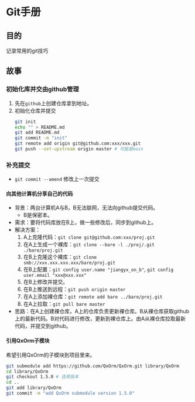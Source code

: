 # Git手册
## 目的
记录常用的git技巧

## 故事
### 初始化库并交由github管理
1.  先在`github`上创建仓库拿到地址。
1.  初始化仓库并提交
    ```bash
    git init
    echo "" > README.md
    git add README.md
    git commit -m "init"
    git remote add origin git@github.com:xxx/xxx.git
    git push --set-upstream origin master # 可能是main
    ```
### 补充提交
*   `git commit --amend` 修改上一次提交
#### 向其他计算机分享自己的代码
*   背景：两台计算机A与B，B无法联网，无法向github提交代码。
    *   B是保密本。
*   需求：要将代码库放在B上，做一些修改后，同步到github上。
*   解决方案：
    1.  A上克隆代码：`git clone git@github.com:xxx/proj.git`
    1.  在A上生成一个裸库：`git clone --bare -l ./proj/.git ./bare/proj.git`
    1.  在B上克隆这个裸库：`git clone smb://xxx.xxx.xxx.xxx/bare/proj.git`
    1.  在B上配置：`git config user.name "jiangyx_on_b"`, `git config user.email "xxx@xxx.xxx"`
    1.  在B上修改并提交。
    1.  在B上推送到远程：`git push origin master`
    1.  在A上添加裸仓库：`git remote add bare ../bare/proj.git`
    1.  在A上拉取：`git pull bare master`
*   思路：在A上创建裸仓库，A上的仓库负责更新裸仓库。B从裸仓库获取github上的最新代码。B对代码进行修改，更新到裸仓库上。由A从裸仓库拉取最新代码，并提交到github。
#### 引用QxOrm子模块
希望引用QxOrm的子模块到项目里来。
```bash
git submodule add https://github.com/QxOrm/QxOrm.git library/QxOrm
cd library/QxOrm
git checkout 1.5.0 # 选择版本
cd ..
git add library/QxOrm
git commit -m "add QxOrm submodule version 1.5.0"
```